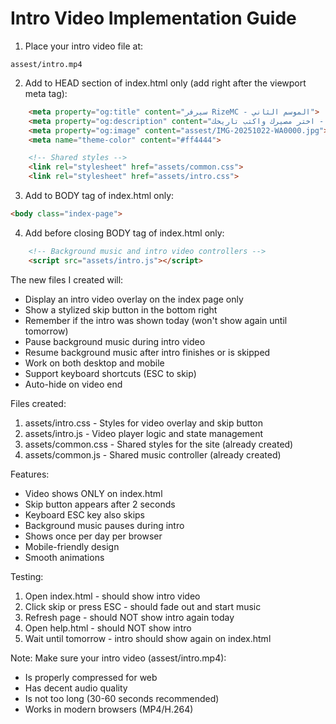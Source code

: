 # Intro Video Implementation Guide

1. Place your intro video file at:
```
assest/intro.mp4
```

2. Add to HEAD section of index.html only (add right after the viewport meta tag):
```html
    <meta property="og:title" content="سيرفر RizeMC - الموسم الثاني">
    <meta property="og:description" content="عالم ما بعد الحرب العظيمة - اختر مصيرك واكتب تاريخك">
    <meta property="og:image" content="assest/IMG-20251022-WA0000.jpg">
    <meta name="theme-color" content="#ff4444">

    <!-- Shared styles -->
    <link rel="stylesheet" href="assets/common.css">
    <link rel="stylesheet" href="assets/intro.css">
```

3. Add to BODY tag of index.html only:
```html
<body class="index-page">
```

4. Add before closing BODY tag of index.html only:
```html
    <!-- Background music and intro video controllers -->
    <script src="assets/intro.js"></script>
```

The new files I created will:
- Display an intro video overlay on the index page only
- Show a stylized skip button in the bottom right
- Remember if the intro was shown today (won't show again until tomorrow)
- Pause background music during intro video
- Resume background music after intro finishes or is skipped
- Work on both desktop and mobile
- Support keyboard shortcuts (ESC to skip)
- Auto-hide on video end

Files created:
1. assets/intro.css - Styles for video overlay and skip button
2. assets/intro.js - Video player logic and state management
3. assets/common.css - Shared styles for the site (already created)
4. assets/common.js - Shared music controller (already created)

Features:
- Video shows ONLY on index.html
- Skip button appears after 2 seconds
- Keyboard ESC key also skips
- Background music pauses during intro
- Shows once per day per browser
- Mobile-friendly design
- Smooth animations

Testing:
1. Open index.html - should show intro video
2. Click skip or press ESC - should fade out and start music
3. Refresh page - should NOT show intro again today
4. Open help.html - should NOT show intro
5. Wait until tomorrow - intro should show again on index.html

Note:
Make sure your intro video (assest/intro.mp4):
- Is properly compressed for web
- Has decent audio quality
- Is not too long (30-60 seconds recommended)
- Works in modern browsers (MP4/H.264)